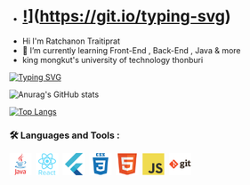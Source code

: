-	# [!](https://readme-typing-svg.demolab.com/?lines=First+line+of+text;Second+line+of+text)](https://git.io/typing-svg) 
- Hi I'm Ratchanon Traitiprat
- 🌱 I’m currently learning Front-End , Back-End , Java & more
- king mongkut's university of technology thonburi

[![Typing SVG](https://readme-typing-svg.demolab.com?font=Fira+Code&pause=1000&color=2ECEF7&center=true&vCenter=true&multiline=true&width=435&lines=The+five+boxing+wizards+jump+quickly;How+vexingly+quick+daft+zebras+jump)](https://git.io/typing-svg)


![Anurag's GitHub stats](https://github-readme-stats.vercel.app/api?username=manro7411&show_icons=true&theme=radical)


[![Top Langs](https://github-readme-stats.vercel.app/api/top-langs/?username=manro7411&layout=compact)](https://github.com/anuraghazra/github-readme-stats)

### :hammer_and_wrench: Languages and Tools :
<div>
   <img src="https://github.com/devicons/devicon/blob/master/icons/java/java-original-wordmark.svg" title="Java" alt="Java" width="40" height="40"/>&nbsp;
  <img src="https://github.com/devicons/devicon/blob/master/icons/react/react-original-wordmark.svg" title="React" alt="React" width="40" height="40"/>&nbsp;
  <img src="https://github.com/devicons/devicon/blob/master/icons/flutter/flutter-original.svg" title="Flutter" alt="Flutter" width="40" height="40"/>&nbsp;
  <img src="https://github.com/devicons/devicon/blob/master/icons/css3/css3-plain-wordmark.svg"  title="CSS3" alt="CSS" width="40" height="40"/>&nbsp;
  <img src="https://github.com/devicons/devicon/blob/master/icons/html5/html5-original.svg" title="HTML5" alt="HTML" width="40" height="40"/>&nbsp;
  <img src="https://github.com/devicons/devicon/blob/master/icons/javascript/javascript-original.svg" title="JavaScript" alt="JavaScript" width="40" height="40"/>&nbsp;
    <img src="https://github.com/devicons/devicon/blob/master/icons/git/git-original-wordmark.svg" title="JavaScript" alt="JavaScript" width="40" height="40"/>&nbsp;
</div>

